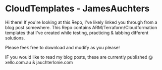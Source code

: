 # CloudTemplates - JamesAuchters
Hi there! If you're looking at this Repo, I've likely linked you through from a blog post somewhere. 
This Repo contains ARM/Terraform/Cloudformation templates that I've created while testing, practicing & labbing different solutions. 

Please feek free to download and modify as you please!

IF you would like to read my blog posts, these are currently published @ xello.com.au & jauchterlonie.com